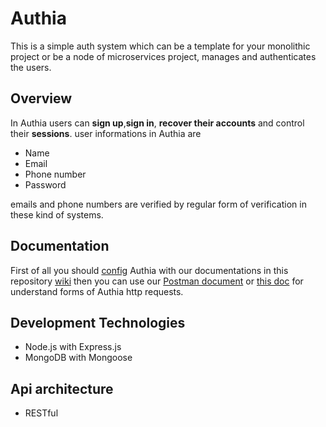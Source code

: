 # Authia
This is a simple auth system which can be a template for your monolithic project or be a node of microservices project, manages and authenticates the users.

## Overview
In Authia users can **sign up**,**sign in**, **recover their accounts** and control their **sessions**. user informations in Authia are
* Name
* Email
* Phone number
* Password

emails and phone numbers are verified by regular form of verification in these kind of systems.

## Documentation
First of all you should [config](https://github.com/monfared01/Authia/wiki/Configuration) Authia with our documentations in this repository [wiki](https://github.com/monfared01/Authia/wiki/) then you can use our [Postman document](https://github.com/monfared01/Authia/blob/main/Authia.postman_collection.json) or [this doc](https://github.com/monfared01/Authia/wiki/Authia-http-document) for understand forms of Authia http requests.

## Development Technologies
* Node.js with Express.js
* MongoDB with Mongoose

## Api architecture
* RESTful
